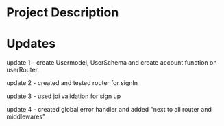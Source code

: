 # Project Description

# Updates

update 1 - create Usermodel, UserSchema and create account function on userRouter.

update 2 - created and tested router for signIn

update 3 - used joi validation for sign up

update 4 - created global error handler and added "next to all router and middlewares"
